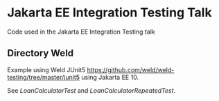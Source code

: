 # Jakarta EE Integration Testing Talk

Code used in the Jakarta EE Integration Testing talk


## Directory Weld

Example using Weld JUnit5 https://github.com/weld/weld-testing/tree/master/junit5 using Jakarta EE 10.

See _LoanCalculatorTest_ and _LoanCalculatorRepeatedTest_.




